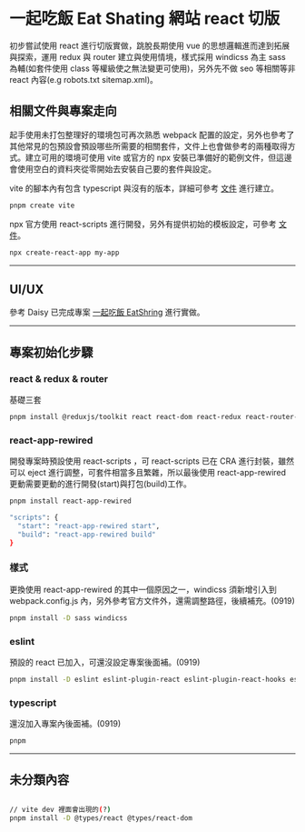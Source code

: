 # 一起吃飯 Eat Shating 網站 react 切版

初步嘗試使用 react 進行切版實做，跳脫長期使用 vue 的思想邏輯進而達到拓展與探索，運用 redux 與 router 建立與使用情境，樣式採用 windicss 為主 sass 為輔(如套件使用 class 等權級使之無法變更可使用)，另外先不做 seo 等相關等非 react 內容(e.g robots.txt sitemap.xml)。

## 相關文件與專案走向

起手使用未打包整理好的環境包可再次熟悉 webpack 配置的設定，另外也參考了其他常見的包預設會預設哪些所需要的相關套件，文件上也會做參考的兩種取得方式。建立可用的環境可使用 vite 或官方的 npx 安裝已準備好的範例文件，但這邊會使用空白的資料夾從零開始去安裝自己要的套件與設定。

vite 的腳本內有包含 typescript 與沒有的版本，詳細可參考 [文件](https://vitejs.dev/guide/) 進行建立。


```sh
pnpm create vite
```

npx 官方使用 react-scripts 進行開發，另外有提供初始的模板設定，可參考 [文件](https://create-react-app.dev/)。

```sh
npx create-react-app my-app
```

---

## UI/UX
參考 Daisy 已完成專案 [一起吃飯 EatShring](https://daisyyyyy0.github.io/eat-share) 進行實做。

---

## 專案初始化步驟
### react & redux & router

基礎三套

```sh
pnpm install @reduxjs/toolkit react react-dom react-redux react-router-dom
```

### react-app-rewired

開發專案時預設使用 react-scripts ，可 react-scripts 已在 CRA 進行封裝，雖然可以 eject 進行調整，可套件相當多且繁雜，所以最後使用 react-app-rewired 更動需要更動的進行開發(start)與打包(build)工作。

```sh
pnpm install react-app-rewired
```

```sh
"scripts": {
  "start": "react-app-rewired start",
  "build": "react-app-rewired build"
}
```


### 樣式

更換使用 react-app-rewired 的其中一個原因之一，windicss 須新增引入到 webpack.config.js 內，另外參考官方文件外，還需調整路徑，後續補充。(0919)

```sh
pnpm install -D sass windicss
```

### eslint

預設的 react 已加入，可還沒設定專案後面補。(0919)

```sh
pnpm install -D eslint eslint-plugin-react eslint-plugin-react-hooks eslint-plugin-react-refresh
```

### typescript

還沒加入專案內後面補。(0919)

```sh
pnpm
```

---

## 未分類內容
```sh

// vite dev 裡面會出現的(?)
pnpm install -D @types/react @types/react-dom

```

